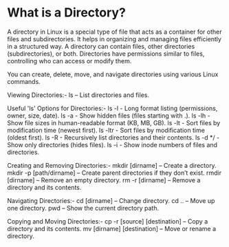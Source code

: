 # What is a Directory?
 A directory in Linux is a special type of file that acts as a container for other files and subdirectories. It helps in organizing and managing files efficiently in a structured way. A directory can contain files, other directories (subdirectories), or both.
Directories have permissions similar to files, controlling who can access or modify them.

You can create, delete, move, and navigate directories using various Linux commands.

Viewing Directories:-
 ls – List directories and files.

Useful 'ls' Options for Directories:-
 ls -l	   - Long format listing (permissions, owner, size, date).
 ls -a	   - Show hidden files (files starting with .).
 ls -lh	   - Show file sizes in human-readable format (KB, MB, GB).
 ls -lt	   - Sort files by modification time (newest first).
 ls -ltr	 - Sort files by modification time (oldest first).
 ls -R	   - Recursively list directories and their contents.
 ls -d */	 - Show only directories (hides files).
 ls -i	   - Show inode numbers of files and directories.

Creating and Removing Directories:-
 mkdir [dirname]         – Create a directory.
 mkdir -p [path/dirname] – Create parent directories if they don’t exist.
 rmdir [dirname]         – Remove an empty directory.
 rm -r [dirname]         – Remove a directory and its contents.

Navigating Directories:-
 cd [dirname]  – Change directory.
 cd ..         – Move up one directory.
 pwd           – Show the current directory path.

Copying and Moving Directories:-
 cp -r [source] [destination]  – Copy a directory and its contents.
 mv [dirname] [destination]    – Move or rename a directory.
